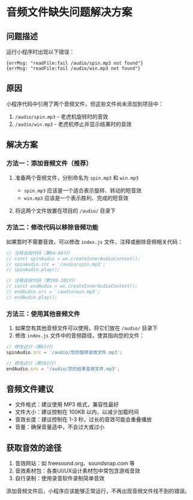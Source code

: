# 音频文件缺失问题解决方案

## 问题描述

运行小程序时出现以下错误：
```
{errMsg: "readFile:fail /audio/spin.mp3 not found"}
{errMsg: "readFile:fail /audio/win.mp3 not found"}
```

## 原因

小程序代码中引用了两个音频文件，但这些文件尚未添加到项目中：
1. `/audio/spin.mp3` - 老虎机旋转时的音效
2. `/audio/win.mp3` - 老虎机停止并显示结果时的音效

## 解决方案

### 方法一：添加音频文件（推荐）

1. 准备两个音频文件，分别命名为 `spin.mp3` 和 `win.mp3`
   - `spin.mp3` 应该是一个适合表示旋转、转动的短音效
   - `win.mp3` 应该是一个表示胜利、完成的短音效

2. 将这两个文件放置在项目的 `/audio/` 目录下

### 方法二：修改代码以移除音频功能

如果暂时不需要音效，可以修改 `index.js` 文件，注释或删除音频相关代码：

```javascript
// 注释这段代码（第64-66行）
// const spinAudio = wx.createInnerAudioContext();
// spinAudio.src = '/audio/spin.mp3';
// spinAudio.play();

// 注释这段代码（第100-102行）
// const endAudio = wx.createInnerAudioContext();
// endAudio.src = '/audio/win.mp3';
// endAudio.play();
```

### 方法三：使用其他音频文件

1. 如果您有其他音频文件可以使用，将它们放在 `/audio/` 目录下
2. 修改 `index.js` 文件中的音频路径，使其指向您的文件：

```javascript
// 修改这行（第65行）
spinAudio.src = '/audio/您的旋转音效文件.mp3';

// 修改这行（第101行）
endAudio.src = '/audio/您的结果音效文件.mp3';
```

## 音频文件建议

- 文件格式：建议使用 MP3 格式，兼容性最好
- 文件大小：建议控制在 100KB 以内，以减少加载时间
- 音效长度：建议控制在 1-3 秒，过长的音效可能会重叠播放
- 音量：确保音量适中，不会过大或过小

## 获取音效的途径

1. 音效网站：如 freesound.org、soundsnap.com 等
2. 音效素材包：各类UI/UX设计素材包中常包含游戏音效
3. 自行录制：使用录音软件录制简单音效

添加音频文件后，小程序应该能够正常运行，不再出现音频文件找不到的错误。
